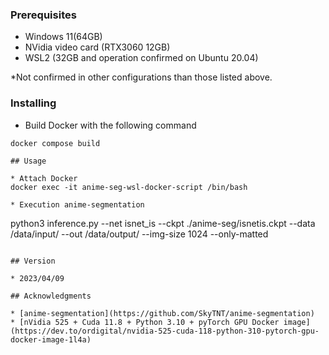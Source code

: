 ### Prerequisites

* Windows 11(64GB)
* NVidia video card (RTX3060 12GB)
* WSL2 (32GB and operation confirmed on Ubuntu 20.04)

*Not confirmed in other configurations than those listed above.

### Installing

* Build Docker with the following command
```
docker compose build

## Usage

* Attach Docker
docker exec -it anime-seg-wsl-docker-script /bin/bash

* Execution anime-segmentation
```
python3 inference.py --net isnet_is --ckpt ./anime-seg/isnetis.ckpt --data /data/input/ --out /data/output/ --img-size 1024 --only-matted
```

## Version

* 2023/04/09

## Acknowledgments

* [anime-segmentation](https://github.com/SkyTNT/anime-segmentation) 
* [nVidia 525 + Cuda 11.8 + Python 3.10 + pyTorch GPU Docker image](https://dev.to/ordigital/nvidia-525-cuda-118-python-310-pytorch-gpu-docker-image-1l4a)

